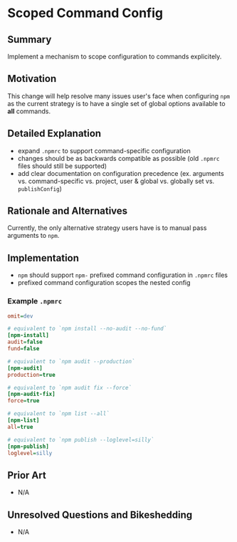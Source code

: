 # Scoped Command Config

## Summary

Implement a mechanism to scope configuration to commands explicitely.

## Motivation

This change will help resolve many issues user's face when configuring `npm` as the current strategy is to have a single set of global options available to **all** commands. 

## Detailed Explanation

- expand `.npmrc` to support command-specific configuration
- changes should be as backwards compatible as possible (old `.npmrc` files should still be supported)
- add clear documentation on configuration precedence (ex. arguments vs. command-specific vs. project, user & global vs. globally set vs. `publishConfig`)

## Rationale and Alternatives

Currently, the only alternative strategy users have is to manual pass arguments to `npm`.

## Implementation

- `npm` should support `npm-` prefixed command configuration in `.npmrc` files
- prefixed command configuration scopes the nested config

### Example `.npmrc`

```ini
omit=dev

# equivalent to `npm install --no-audit --no-fund`
[npm-install]
audit=false
fund=false

# equivalent to `npm audit --production`
[npm-audit]
production=true

# equivalent to `npm audit fix --force`
[npm-audit-fix]
force=true

# equivalent to `npm list --all`
[npm-list]
all=true

# equivalent to `npm publish --loglevel=silly`
[npm-publish]
loglevel=silly
```

## Prior Art

- N/A

## Unresolved Questions and Bikeshedding

- N/A